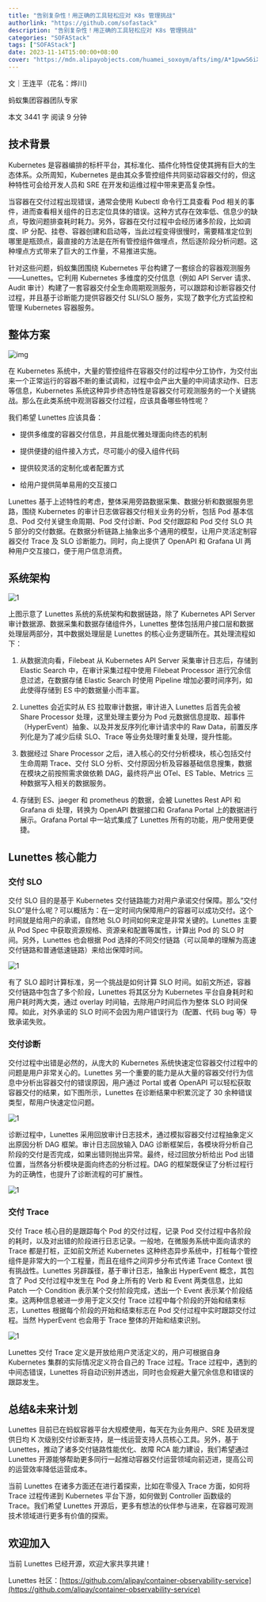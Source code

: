 ```yaml
---
title: "告别复杂性！用正确的工具轻松应对 K8s 管理挑战"
authorlink: "https://github.com/sofastack"
description: "告别复杂性！用正确的工具轻松应对 K8s 管理挑战"
categories: "SOFAStack"
tags: ["SOFAStack"]
date: 2023-11-14T15:00:00+08:00
cover: "https://mdn.alipayobjects.com/huamei_soxoym/afts/img/A*1pwwS6iXw38AAAAAAAAAAAAADrGAAQ/original"
---
```


文｜王连平（花名：烨川)

蚂蚁集团容器团队专家

本文 3441 字  阅读 9 分钟

## 技术背景

Kubernetes 是容器编排的标杆平台，其标准化、插件化特性促使其拥有巨大的生态体系。众所周知，Kubernetes 是由其众多管控组件共同驱动容器交付的，但这种特性可会给开发人员和 SRE 在开发和运维过程中带来更高复杂性。

当容器在交付过程出现错误，通常会使用 Kubectl 命令行工具查看 Pod 相关的事件，进而查看相关组件的日志定位具体的错误。这种方式存在效率低、信息少的缺点，导致问题排查耗时耗力。另外，容器在交付过程中会经历诸多阶段，比如调度、IP 分配、挂卷、容器创建和启动等，当此过程变得很慢时，需要精准定位到哪里是瓶颈点，最直接的方法是在所有管控组件做埋点，然后逐阶段分析问题。这种埋点方式带来了巨大的工作量，不易推进实施。

针对这些问题，蚂蚁集团围绕 Kubernetes 平台构建了一套综合的容器观测服务——Lunettes。它利用 Kubernetes 多维度的交付信息（例如 API Server 请求、Audit 审计）构建了一套容器交付全生命周期观测服务，可以跟踪和诊断容器交付过程，并且基于诊断能力提供容器交付 SLI/SLO 服务，实现了数字化方式监控和管理 Kubernetes 容器服务。

## 整体方案

![img](https://mmbiz.qpic.cn/sz_mmbiz_png/nibOZpaQKw0ibTsDorhwvuic1GGFrcEDsKNFyNLPFyW2HJ61eK5npPXCSGic8sK70kAQoyQlzqvJTz3LvHWEusY6vg/640?wx_fmt=png&wxfrom=5&wx_lazy=1&wx_co=1)

在 Kubernetes 系统中，大量的管控组件在容器交付的过程中分工协作，为交付出来一个正常运行的容器不断的重试调和，过程中会产出大量的中间请求动作、日志等信息，Kubernetes 系统这种异步终态特性是容器交付可观测服务的一个关键挑战。那么在此类系统中观测容器交付过程，应该具备哪些特性呢？

我们希望 Lunettes 应该具备：

- 提供多维度的容器交付信息，并且能优雅处理面向终态的机制

- 提供便捷的组件接入方式，尽可能小的侵入组件代码

- 提供较灵活的定制化或者配置方式

- 给用户提供简单易用的交互接口

Lunettes 基于上述特性的考虑，整体采用旁路数据采集、数据分析和数据服务思路，围绕 Kubernetes 的审计日志做容器交付相关业务的分析，包括 Pod 基本信息、Pod 交付关键生命周期、Pod 交付诊断、Pod 交付跟踪和 Pod 交付 SLO 共 5 部分的交付数据。在数据分析链路上抽象出多个通用的模型，让用户灵活定制容器交付 Trace 及 SLO 诊断能力。同时，向上提供了 OpenAPI 和 Grafana UI 两种用户交互接口，便于用户信息消费。

## 系统架构

![1](https://mmbiz.qpic.cn/sz_mmbiz_png/nibOZpaQKw0ibTsDorhwvuic1GGFrcEDsKNicDzLNKav27ptw4KKXv7FR3ExFMN2mdK9CBAg1Xv4gMUI5LcucbMOWw/640?wx_fmt=png&wxfrom=5&wx_lazy=1&wx_co=1)

上图示意了 Lunettes 系统的系统架构和数据链路，除了 Kubernetes API Server 审计数据源、数据采集和数据存储组件外，Lunettes 整体包括用户接口层和数据处理层两部分，其中数据处理层是 Lunettes 的核心业务逻辑所在。其处理流程如下：

1. 从数据流向看，Filebeat 从 Kubernetes API Server 采集审计日志后，存储到 Elastic Search 中，在审计采集过程中使用 Filebeat Processor 进行冗余信息过滤，在数据存储 Elastic Search 时使用 Pipeline 增加必要时间序列，如此使得存储到 ES 中的数据量小而丰富。

2. Lunettes 会近实时从 ES 拉取审计数据，审计进入 Lunettes 后首先会被 Share Processor 处理，这里处理主要分为 Pod 元数据信息提取、超事件（HyperEvent）抽象、以及并发反序列化审计请求中的 Raw Data，前置反序列化是为了减少后续  SLO、Trace 等业务处理时重复处理，提升性能。

3. 数据经过 Share Processor 之后，进入核心的交付分析模块，核心包括交付生命周期 Trace、交付 SLO 分析、交付原因分析及容器基础信息搜集，数据在模块之前按照需求做依赖 DAG，最终将产出 OTel、ES Table、Metrics 三种数据写入相关的数据服务。

4. 存储到 ES、jaeger 和 prometheus 的数据，会被 Lunettes Rest API 和 Grafana di 处理，转换为 OpenAPI 数据接口和 Grafana Portal 上的数据进行展示。Grafana Portal 中一站式集成了 Lunettes 所有的功能，用户使用更便捷。

## Lunettes 核心能力

### 交付 SLO

交付 SLO 目的是基于 Kubernetes 交付链路能力对用户承诺交付保障。那么“交付 SLO”是什么呢？可以概括为：在一定时间内保障用户的容器可以成功交付。这个时间就是给用户的承诺，自然地 SLO 时间如何来定是非常关键的。Lunettes 主要从 Pod Spec 中获取资源规格、资源亲和配置等属性，计算出 Pod 的 SLO 时间。另外，Lunettes 也会根据 Pod 选择的不同交付链路（可以简单的理解为高速交付链路和普通低速链路）来给出保障时间。

![1](https://mmbiz.qpic.cn/sz_mmbiz_png/nibOZpaQKw0ibTsDorhwvuic1GGFrcEDsKNPxWXGxTIcEKicw1cPoq12w7Pof3VXWJthgibqCuaV0KibF6gMt3P6EvRA/640?wx_fmt=png&wxfrom=5&wx_lazy=1&wx_co=1)

有了 SLO 超时计算标准，另一个挑战是如何计算 SLO 时间。如前文所述，容器交付链路中包含了多个阶段，Lunettes 将其区分为 Kubernetes 平台自身耗时和用户耗时两大类，通过 overlay 时间轴，去除用户时间后作为整体 SLO 时间保障。如此，对外承诺的 SLO 时间不会因为用户错误行为（配置、代码 bug 等）导致承诺失败。

### 交付诊断

交付过程中出错是必然的，从庞大的 Kubernetes 系统快速定位容器交付过程中的问题是用户非常关心的。Lunettes 另一个重要的能力是从大量的容器交付行为信息中分析出容器交付的错误原因，用户通过 Portal 或者 OpenAPI 可以轻松获取容器交付的结果，如下图所示，Lunettes 在诊断结果中积累沉淀了 30 余种错误类型，帮用户快速定位问题。

![1](https://mmbiz.qpic.cn/sz_mmbiz_png/nibOZpaQKw0ibTsDorhwvuic1GGFrcEDsKNj3T69RFIZjiaiaKocMeO5lTrSqoQlC82YmAdTiaWLzECZnFtTAO0HAyRw/640?wx_fmt=png&wxfrom=5&wx_lazy=1&wx_co=1)

诊断过程中，Lunettes 采用回放审计日志技术，通过模拟容器交付过程抽象定义出原因分析 DAG 框架。审计日志回放输入 DAG 诊断框架后，各模块将分析自己阶段的交付是否完成，如果出错则抛出异常。最终，经过回放分析给出 Pod 出错位置，当然各分析模块是面向终态的分析过程。DAG 的框架既保证了分析过程行为的正确性，也提升了诊断流程的可扩展性。

![1](https://mmbiz.qpic.cn/sz_mmbiz_png/nibOZpaQKw0ibTsDorhwvuic1GGFrcEDsKNwlAYoSqUFDtcfSkQiatZYw4PNDDwsFM5gs4IhLtaPZO3RuN5qX2k2vQ/640?wx_fmt=png&wxfrom=5&wx_lazy=1&wx_co=1)

### 交付 Trace

交付 Trace 核心目的是跟踪每个 Pod 的交付过程，记录 Pod 交付过程中各阶段的耗时，以及对出错的阶段进行日志记录。一般地，在微服务系统中面向请求的 Trace 都是打桩，正如前文所述 Kubernetes 这种终态异步系统中，打桩每个管控组件是非常大的一个工程量，而且在组件之间异步分布式传递 Trace Context 很有挑战性。Lunettes 另辟蹊径，基于审计日志，抽象出 HyperEvent 概念，其包含了 Pod 交付过程中发生在 Pod 身上所有的 Verb 和 Event 两类信息，比如 Patch 一个 Condition 表示某个交付阶段完成，透出一个 Event 表示某个阶段结束。这两种信息被进一步用于定义交付 Trace 过程中每个阶段的开始和结束标志，Lunettes 根据每个阶段的开始和结束标志在 Pod 交付过程中实时跟踪交付过程。当然 HyperEvent 也会用于 Trace 整体的开始和结束识别。

![1](https://mmbiz.qpic.cn/sz_mmbiz_png/nibOZpaQKw0ibTsDorhwvuic1GGFrcEDsKNhfKTX21t3oiaAq6tWZQ1Fo1sRlpDLHpVdXZkK7CtmnO7RHz7qdMJiauA/640?wx_fmt=png&wxfrom=5&wx_lazy=1&wx_co=1)

Lunettes 交付 Trace 定义是开放给用户灵活定义的，用户可根据自身 Kubernetes 集群的实际情况定义符合自己的 Trace 过程。Trace 过程中，遇到的中间态错误，Lunettes 将自动识别并透出，同时也会规避大量冗余信息和错误的跟踪发生。

## 总结&未来计划

Lunettes 目前已在蚂蚁容器平台大规模使用，每天在为业务用户、SRE 及研发提供日均 K 次级别交付诊断支持，是一线运营支持人员核心工具。另外，基于 Lunettes，推动了诸多交付链路性能优化、故障 RCA 能力建设，我们希望通过 Lunettes 开源能够帮助更多同行一起推动容器交付运营领域向前迈进，提高公司的运营效率降低运营成本。

当前 Lunettes 在诸多方面还在进行着探索，比如在零侵入 Trace 方面，如何将 Trace 过程传递到 Kubernetes 平台下游，如何做到 Controller 函数级的 Trace。我们希望 Lunettes 开源后，更多有想法的伙伴参与进来，在容器可观测技术领域进行更多有价值的探索。

## 欢迎加入

当前 Lunettes 已经开源，欢迎大家共享共建！

Lunettes 社区：[https://github.com/alipay/container-observability-service](https://github.com/alipay/container-observability-service)
